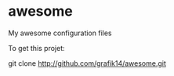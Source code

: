 awesome
=======

My awesome configuration files

To get this projet:

git clone http://github.com/grafik14/awesome.git

